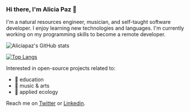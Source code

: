 ### Hi there, I'm Alicia Paz 👋

I'm a natural resources engineer, musician, and self-taught software developer.
I enjoy learning new technologies and languages.
I'm currently working on my programming skills to become a remote developer.

![Aliciapaz's GitHub stats](https://github-readme-stats.vercel.app/api?username=aliciapaz&show_icons=true&theme=radical)

[![Top Langs](https://github-readme-stats.vercel.app/api/top-langs/?username=aliciapaz&layout=compact&theme=dark)](https://github.com/aliciapaz)

Interested in open-source projects related to: 
- 🔭 education
-  :musical_note: music & arts
-  :herb: applied ecology

Reach me on [Twitter]( https://twitter.com/_alicia_paz) or [Linkedin](https://www.linkedin.com/in/aliciapazrojas/).
